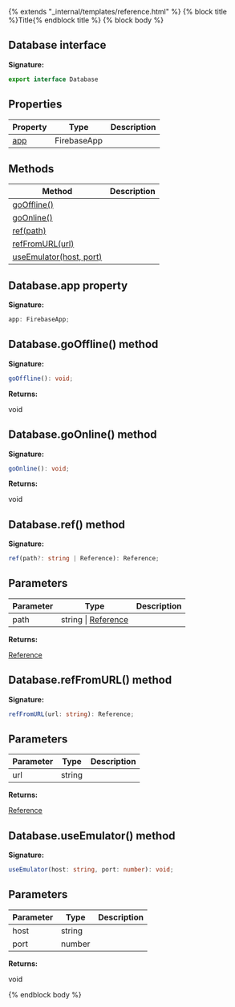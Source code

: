 {% extends "_internal/templates/reference.html" %}
{% block title %}Title{% endblock title %}
{% block body %}

## Database interface


<b>Signature:</b>

```typescript
export interface Database 
```

## Properties

|  Property | Type | Description |
|  --- | --- | --- |
|  [app](./database.database.md#databaseapp_property) | FirebaseApp |  |

## Methods

|  Method | Description |
|  --- | --- |
|  [goOffline()](./database.database.md#databasegooffline_method) |  |
|  [goOnline()](./database.database.md#databasegoonline_method) |  |
|  [ref(path)](./database.database.md#databaseref_method) |  |
|  [refFromURL(url)](./database.database.md#databasereffromurl_method) |  |
|  [useEmulator(host, port)](./database.database.md#databaseuseemulator_method) |  |

## Database.app property

<b>Signature:</b>

```typescript
app: FirebaseApp;
```

## Database.goOffline() method

<b>Signature:</b>

```typescript
goOffline(): void;
```
<b>Returns:</b>

void

## Database.goOnline() method

<b>Signature:</b>

```typescript
goOnline(): void;
```
<b>Returns:</b>

void

## Database.ref() method

<b>Signature:</b>

```typescript
ref(path?: string | Reference): Reference;
```

## Parameters

|  Parameter | Type | Description |
|  --- | --- | --- |
|  path | string \| [Reference](./database.reference.md#reference_interface) |  |

<b>Returns:</b>

[Reference](./database.reference.md#reference_interface)

## Database.refFromURL() method

<b>Signature:</b>

```typescript
refFromURL(url: string): Reference;
```

## Parameters

|  Parameter | Type | Description |
|  --- | --- | --- |
|  url | string |  |

<b>Returns:</b>

[Reference](./database.reference.md#reference_interface)

## Database.useEmulator() method

<b>Signature:</b>

```typescript
useEmulator(host: string, port: number): void;
```

## Parameters

|  Parameter | Type | Description |
|  --- | --- | --- |
|  host | string |  |
|  port | number |  |

<b>Returns:</b>

void

{% endblock body %}
